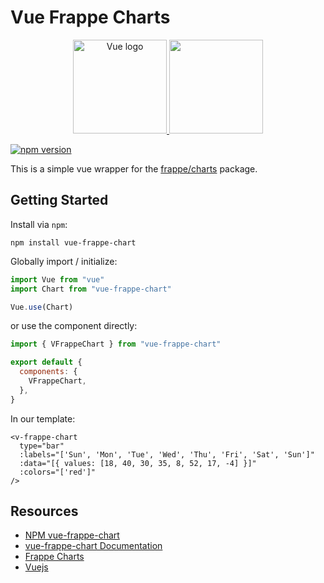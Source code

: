 # Vue Frappe Charts

<p align="center">
    <a href="https://vuejs.org" target="_blank" rel="noopener noreferrer">
        <img width="150" src="https://vuejs.org/images/logo.png" alt="Vue logo" />
    </a>
    <a href="https://frappe.github.io/charts" target="_blank" rel="noopener noreferrer">
        <img src="https://raw.githubusercontent.com/frappe/design/master/logos/logo-2019/frappe-charts-logo.png" width="150" />
    </a>
</p>

[![npm version](https://badge.fury.io/js/vue-frappe-chart.svg)](https://badge.fury.io/js/vue-frappe-chart)

This is a simple vue wrapper for the [frappe/charts](https://github.com/frappe/charts) package.

## Getting Started

Install via `npm`:

```
npm install vue-frappe-chart
```

Globally import / initialize:

```js
import Vue from "vue"
import Chart from "vue-frappe-chart"

Vue.use(Chart)
```

or use the component directly:

```js
import { VFrappeChart } from "vue-frappe-chart"

export default {
  components: {
    VFrappeChart,
  },
}
```

In our template:

```vue
<v-frappe-chart
  type="bar"
  :labels="['Sun', 'Mon', 'Tue', 'Wed', 'Thu', 'Fri', 'Sat', 'Sun']"
  :data="[{ values: [18, 40, 30, 35, 8, 52, 17, -4] }]"
  :colors="['red']"
/>
```

## Resources

- [NPM vue-frappe-chart](https://www.npmjs.com/package/vue-frappe-chart)
- [vue-frappe-chart Documentation](https://carterbourette.ca/vue-frappe-chart/)
- [Frappe Charts](https://frappe.io/charts)
- [Vuejs](https://vuejs.org)
